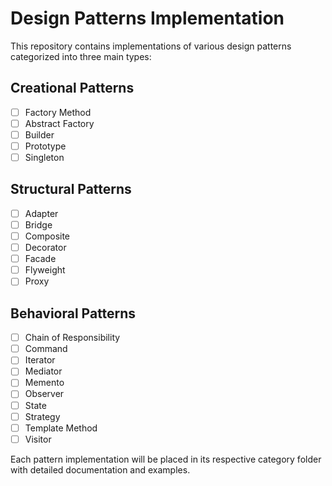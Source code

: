 # Design Patterns Implementation

This repository contains implementations of various design patterns categorized into three main types:

## Creational Patterns
- [ ] Factory Method
- [ ] Abstract Factory
- [ ] Builder
- [ ] Prototype
- [ ] Singleton

## Structural Patterns
- [ ] Adapter
- [ ] Bridge
- [ ] Composite
- [ ] Decorator
- [ ] Facade
- [ ] Flyweight
- [ ] Proxy

## Behavioral Patterns
- [ ] Chain of Responsibility
- [ ] Command
- [ ] Iterator
- [ ] Mediator
- [ ] Memento
- [ ] Observer
- [ ] State
- [ ] Strategy
- [ ] Template Method
- [ ] Visitor

Each pattern implementation will be placed in its respective category folder with detailed documentation and examples.
